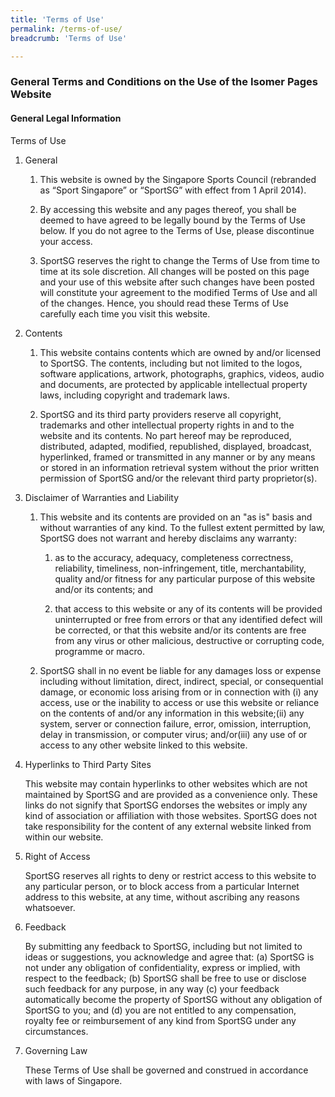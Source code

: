 ```yaml
---
title: 'Terms of Use'
permalink: /terms-of-use/
breadcrumb: 'Terms of Use'

---
```


### **General Terms and Conditions on the Use of the Isomer Pages Website**

#### **General Legal Information**

Terms of Use

1. General

   1. This website is owned by the Singapore Sports Council (rebranded as “Sport Singapore” or “SportSG” with effect from 1 April 2014).

   2. By accessing this website and any pages thereof, you shall be deemed to have agreed to be legally bound by the Terms of Use below. If you do not agree to the Terms of Use, please discontinue your access.

   3. SportSG reserves the right to change the Terms of Use from time to time at its sole discretion. All changes will be posted on this page and your use of this website after such changes have been posted will constitute your agreement to the modified Terms of Use and all of the changes. Hence, you should read these Terms of Use carefully each time you visit this website.

2. Contents

   1. This website contains contents which are owned by and/or licensed to SportSG. The contents, including but not limited to the logos, software applications, artwork, photographs, graphics, videos, audio and documents, are protected by applicable intellectual property laws, including copyright and trademark laws.

   2. SportSG and its third party providers reserve all copyright, trademarks and other intellectual property rights in and to the website and its contents. No part hereof may be reproduced, distributed, adapted, modified, republished, displayed, broadcast, hyperlinked, framed or transmitted in any manner or by any means or stored in an information retrieval system without the prior written permission of SportSG and/or the relevant third party proprietor(s).


3. Disclaimer of Warranties and Liability

   1. This website and its contents are provided on an "as is" basis and without warranties of any kind. To the fullest extent permitted by law, SportSG does not warrant and hereby disclaims any warranty:

      1. as to the accuracy, adequacy, completeness correctness, reliability, timeliness, non-infringement, title, merchantability, quality and/or fitness for any particular purpose of this website and/or its contents; and

      2. that access to this website or any of its contents will be provided uninterrupted or free from errors or that any identified defect will be corrected, or that this website and/or its contents are free from any virus or other malicious, destructive or corrupting code, programme or macro.

   2. SportSG shall in no event be liable for any damages loss or expense including without limitation, direct, indirect, special, or consequential damage, or economic loss arising from or in connection with (i) any access, use or the inability to access or use this website or reliance on the contents of and/or any information in this website;(ii) any system, server or connection failure, error, omission, interruption, delay in transmission, or computer virus; and/or(iii) any use of or access to any other website linked to this website.

4. Hyperlinks to Third Party Sites

   This website may contain hyperlinks to other websites which are not maintained by SportSG and are provided as a convenience only. These links do not signify that SportSG endorses the websites or imply any kind of association or affiliation with those websites. SportSG does not take responsibility for the content of any external website linked from within our website.

5. Right of Access

   SportSG reserves all rights to deny or restrict access to this website to any particular person, or to block access from a particular Internet address to this website, at any time, without ascribing any reasons whatsoever.

6. Feedback

   By submitting any feedback to SportSG, including but not limited to ideas or suggestions, you acknowledge and agree that: (a) SportSG is not under any obligation of confidentiality, express or implied, with respect to the feedback; (b) SportSG shall be free to use or disclose such feedback for any purpose, in any way (c) your feedback automatically become the property of SportSG without any obligation of SportSG to you; and (d) you are not entitled to any compensation, royalty fee or reimbursement of any kind from SportSG under any circumstances.

7. Governing Law

   These Terms of Use shall be governed and construed in accordance with laws of Singapore.

